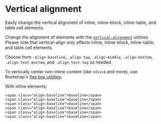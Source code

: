 # Vertical alignment

Easily change the vertical alignment of inline, inline-block, inline-table, and table cell elements.

Change the alignment of elements with the [`vertical-alignment`](https://developer.mozilla.org/en-US/docs/Web/CSS/vertical-align) utilities. Please note that vertical-align only affects inline, inline-block, inline-table, and table cell elements.

Choose from `.align-baseline`, `.align-top`, `.align-middle`, `.align-bottom`, `.align-text-bottom`, and `.align-text-top` as needed.

To vertically center non-inline content (like `<div>`s and more), use Bootstrap's [flex box utilities](https://github.com/AndrewSRea/My_Learning_Port/tree/main/Bootstrap/Utilities/Flex#align-items).

With inline elements:
```
<span class="align-baseline">baseline</span>
<span class="align-baseline">baseline</span>
<span class="align-baseline">baseline</span>
<span class="align-baseline">baseline</span>
<span class="align-baseline">baseline</span>
<span class="align-baseline">baseline</span>
```